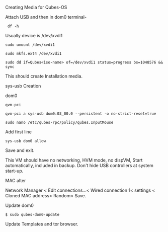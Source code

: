 Creating Media for Qubes-OS

Attach USB and then in dom0 terminal-
     
     df -h
     
Usually device is /dev/xvdi1

    sudo umount /dev/xvdi1
    
    sudo mkfs.ext4 /dev/xvdi1
    
    sudo dd if=Qubes<iso-name> of=/dev/xvdi1 status=progress bs=1048576 && sync
    
This should create Installation media.    



sys-usb Creation


dom0
    
    qvm-pci
    
    qvm-pci a sys-usb dom0:03_00.0 --persistent -o no-strict-reset=true
    
    sudo nano /etc/qubes-rpc/policy/qubes.InputMouse
    
Add first line 

    sys-usb dom0 allow
    
Save and exit.

This VM should have no networking, HVM mode, no dispVM, Start automatically, included in backup. Don't hide USB controllers at system start-up.


MAC alter

Network Manager < Edit connections...< Wired connection 1< settings < Cloned MAC address< Random< Save.

Update dom0

    $ sudo qubes-dom0-update
    
Update Templates and tor browser.    
